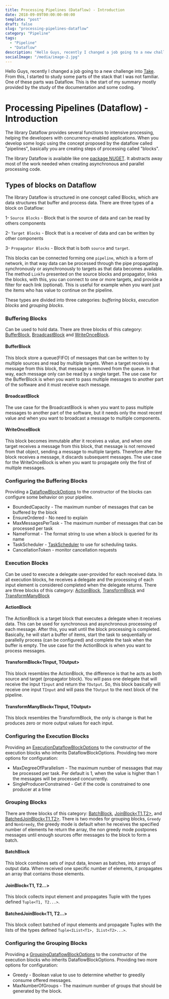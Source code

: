 ```yaml
---
title: Processing Pipelines (Dataflow) - Introduction
date: 2018-09-09T00:00:00-00:00
template: "post"
draft: false
slug: "processing-pipelines-dataflow"
category: "Pipeline"
tags:
  - "Pipeline"
  - "Dataflow"
description: "Hello Guys, recently I changed a job going to a new challenge into Take. From this, I started to study some parts of the stack that I was not familiar. One of these parts was Dataflow. This is the start of my summary mostly provided by the study of the documentation and some coding."
socialImage: "/media/image-2.jpg"
---
```


Hello Guys, recently I changed a job going to a new challenge into [Take](https://take.net/). From this, I started to study some parts of the stack that I was not familiar. One of these parts was Dataflow. This is the start of my summary mostly provided by the study of the documentation and some coding.

# Processing Pipelines (Dataflow) - Introduction

The library Dataflow provides several functions to intensive processing, helping the developers with concurrency-enabled applications. When you develop some logic using the concept proposed by the dataflow called "pipelines", basically you are creating steps of processing called "blocks".

The library Dataflow is available like one [package NUGET](https://www.nuget.org/packages/System.Threading.Tasks.Dataflow/). It abstracts away most of the work needed when creating asynchronous and parallel processing code.

## Types of blocks on Dataflow

The library Dataflow is structured in one concept called Blocks, which are data structures that buffer and process data. There are three types of a block on Dataflow:

1- `Source Blocks` - Block that is the source of data and can be read by others components

2- `Target Blocks` - Block that is a receiver of data and can be written by other components

3- `Propagator Blocks` - Block that is both `source` and `target`.

This blocks can be connected forming one `pipeline`, which is a form of network, in that way data can be processed through the pipe propagating synchronously or asynchronously to targets as that data becomes available. The method `LinkTo` presented on the source blocks and propagator, links the blocks, with this, you can connect to one or more targets, and provide a filter for each link (optional). This is useful for example when you want just the items who has value to continue on the pipeline.

These types are divided into three categories: _buffering blocks_, _execution blocks_ and _grouping blocks_.

### Buffering Blocks

Can be used to hold data. There are three blocks of this category: [BufferBlock<T>](https://docs.microsoft.com/pt-br/dotnet/api/system.threading.tasks.dataflow.bufferblock-1), [BroadcastBlock<T>](https://docs.microsoft.com/pt-br/dotnet/api/system.threading.tasks.dataflow.broadcastblock-1) and [WriteOnceBlock<T>](https://docs.microsoft.com/pt-br/dotnet/api/system.threading.tasks.dataflow.writeonceblock-1).

#### BufferBlock<T>

This block store a queue(FIFO) of messages that can be written to by multiple sources and read by multiple targets. When a target receives a message from this block, that message is removed from the queue. In that way, each message only can be read by a single target. The use case for the BufferBlock is when you want to pass multiple messages to another part of the software and it must receive each message.

#### BroadcastBlock<T>

The use case for the BroadcastBlock is when you want to pass multiple messages to another part of the software, but it needs only the most recent value and when you want to broadcast a message to multiple components.

#### WriteOnceBlock<T>

This block becomes immutable after it receives a value, and when one target receives a message from this block, that message is not removed from that object, sending a message to multiple targets. Therefore after the block receives a message, it discards subsequent messages. The use case for the WriteOnceBlock is when you want to propagate only the first of multiple messages.

### Configuring the Buffering Blocks

Providing a [DataflowBlockOptions](https://docs.microsoft.com/pt-br/dotnet/api/system.threading.tasks.dataflow.dataflowblockoptions) to the constructor of the blocks can configure some behavior on your pipeline.

- BoundedCapacity - The maximum number of messages that can be buffered by the block
- EnsureOrdered - No need to explain
- MaxMessagesPerTask - The maximum number of messages that can be processed per task
- NameFormat - The format string to use when a block is queried for its name
- TaskScheduler - [TaskScheduler](https://docs.microsoft.com/pt-br/dotnet/api/system.threading.tasks.taskscheduler?view=netcore-2.1) to use for scheduling tasks.
- CancellationToken - monitor cancellation requests

### Execution Blocks

Can be used to execute a delegate user-provided for each received data. In all execution blocks, he receives a delegate and the processing of each input element is considered completed when the delegate returns. There are three blocks of this category: [ActionBlock<T>](https://docs.microsoft.com/pt-br/dotnet/api/system.threading.tasks.dataflow.actionblock-1), [TransformBlock<T>](https://docs.microsoft.com/pt-br/dotnet/api/system.threading.tasks.dataflow.transformblock-2) and [TransformManyBlock<T>](https://docs.microsoft.com/pt-br/dotnet/api/system.threading.tasks.dataflow.transformmanyblock-2)

#### ActionBlock<T>

The ActionBlock is a target block that executes a delegate when it receives data. This can be used for synchronous and asynchronous processing of each message. After this, you wait until the block processing is completed. Basically, he will start a buffer of items, start the task to sequentially or parallelly process (can be configured) and complete the task when the buffer is empty.
The use case for the ActionBlock is when you want to process messages.

#### TransformBlock<TInput, TOutput>

This block resembles the ActionBlock, the difference is that he acts as both source and target (propagator block). You will pass one delegate that will receive the input `TInput` and return the `TOutput`. So, this block basically will receive one input `TInput` and will pass the `TOutput` to the next block of the pipeline.

#### TransformManyBlock<TInput, TOutput>

This block resembles the TransformBlock, the only is change is that he produces zero or more output values for each input.

### Configuring the Execution Blocks

Providing an [ExecutionDataflowBlockOptions](https://docs.microsoft.com/pt-br/dotnet/api/system.threading.tasks.dataflow.executiondataflowblockoptions?view=netcore-2.1) to the constructor of the execution blocks who inherits DataflowBlockOptions. Providing two more options for configuration:

- MaxDegreeOfParallelism - The maximum number of messages that may be processed per task. Per default is 1, when the value is higher than 1 the messages will be processed concurrently.
- SingleProducerConstrained - Get if the code is constrained to one producer at a time

### Grouping Blocks

There are three blocks of this category: [BatchBlock<T>](https://docs.microsoft.com/pt-br/dotnet/api/system.threading.tasks.dataflow.batchblock-1), [JoinBlock<T1,T2>](https://docs.microsoft.com/pt-br/dotnet/api/system.threading.tasks.dataflow.joinblock-2), and [BatchedJoinBlock<T1,T2>](https://docs.microsoft.com/pt-br/dotnet/api/system.threading.tasks.dataflow.batchedjoinblock-2). There is two modes for grouping blocks, `Greedy` and `NonGreedy`, the greedy mode is default when he receives the specified number of elements he return the array, the non greedy mode postpones messages until enough sources offer messages to the block to form a batch.

#### BatchBlock<T>

This block combines sets of input data, known as batches, into arrays of output data. When received one specific number of elements, it propagates an array that contains those elements.

#### JoinBlock<T1, T2...>

This block collects input element and propagates Tuple with the types defined `Tuple<T1, T2...>`.

#### BatchedJoinBlock<T1, T2...>

This block collect batched of input elements and propagate Tuples with the lists of the types defined `Tuple<IList<T1>, IList<T2>...>`.

### Configuring the Grouping Blocks

Providing a [GroupingDataflowBlockOptions](https://docs.microsoft.com/pt-br/dotnet/api/system.threading.tasks.dataflow.groupingdataflowblockoptions?view=netcore-2.1) to the constructor of the execution blocks who inherits DataflowBlockOptions. Providing two more options for configuration:

- Greedy - Boolean value to use to determine whether to greedily consume offered messages.
- MaxNumberOfGroups - The maximum number of groups that should be generated by the block.
